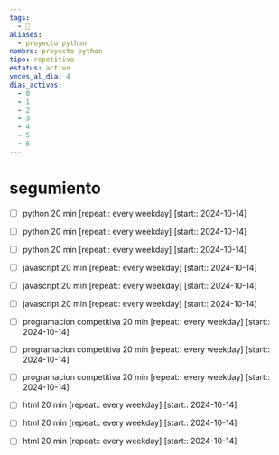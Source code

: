 ```yaml
---
tags:
  - 🚀
aliases:
  - proyecto python
nombre: proyecto python
tipo: repetitivo
estatus: activo
veces_al_dia: 4
dias_activos:
  - 0
  - 1
  - 2
  - 3
  - 4
  - 5
  - 6
---
```

# segumiento

- [ ] python 20 min  [repeat:: every weekday]  [start:: 2024-10-14]
- [ ] python 20 min  [repeat:: every weekday]  [start:: 2024-10-14]
- [ ] python 20 min  [repeat:: every weekday]  [start:: 2024-10-14]
- [ ] javascript 20 min  [repeat:: every weekday]  [start:: 2024-10-14]
- [ ] javascript 20 min  [repeat:: every weekday]  [start:: 2024-10-14]
- [ ] javascript 20 min  [repeat:: every weekday]  [start:: 2024-10-14]
- [ ] programacion competitiva 20 min  [repeat:: every weekday]  [start:: 2024-10-14]
- [ ] programacion competitiva 20 min  [repeat:: every weekday]  [start:: 2024-10-14]
- [ ] programacion competitiva 20 min  [repeat:: every weekday]  [start:: 2024-10-14]
- [ ] html 20 min  [repeat:: every weekday]  [start:: 2024-10-14]
- [ ] html 20 min  [repeat:: every weekday]  [start:: 2024-10-14]
- [ ] html 20 min  [repeat:: every weekday]  [start:: 2024-10-14]

